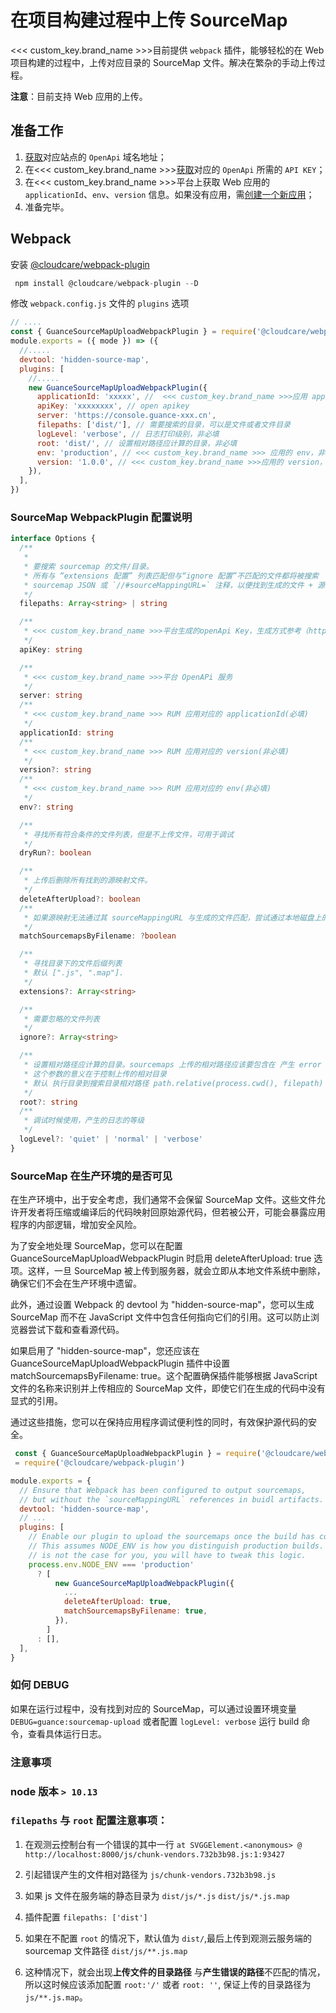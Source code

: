 # 在项目构建过程中上传 SourceMap

<<< custom_key.brand_name >>>目前提供 `webpack` 插件，能够轻松的在 Web 项目构建的过程中，上传对应目录的 SourceMap 文件。解决在繁杂的手动上传过程。

**注意**：目前支持 Web 应用的上传。

## 准备工作

1. [获取](../../open-api/index.md)对应站点的 `OpenApi` 域名地址；
2. 在<<< custom_key.brand_name >>>[获取](../../open-api/signature-certification.md)对应的 `OpenApi` 所需的 `API KEY`；
3. 在<<< custom_key.brand_name >>>平台上获取 Web 应用的 `applicationId`、`env`、`version` 信息。如果没有应用，需[创建一个新应用](../web/app-access.md)；
4. 准备完毕。

## Webpack

安装 [@cloudcare/webpack-plugin](https://www.npmjs.com/package/@cloudcare/webpack-plugin)

```js
 npm install @cloudcare/webpack-plugin --D
```

修改 `webpack.config.js` 文件的 `plugins` 选项

```js
// ....
const { GuanceSourceMapUploadWebpackPlugin } = require('@cloudcare/webpack-plugin')
module.exports = ({ mode }) => ({
  //.....
  devtool: 'hidden-source-map',
  plugins: [
    //.....
    new GuanceSourceMapUploadWebpackPlugin({
      applicationId: 'xxxxx', //  <<< custom_key.brand_name >>>应用 appid
      apiKey: 'xxxxxxxx', // open apikey
      server: 'https://console.guance-xxx.cn',
      filepaths: ['dist/'], // 需要搜索的目录，可以是文件或者文件目录
      logLevel: 'verbose', // 日志打印级别，非必填
      root: 'dist/', // 设置相对路径应计算的目录，非必填
      env: 'production', // <<< custom_key.brand_name >>> 应用的 env，非必填
      version: '1.0.0', // <<< custom_key.brand_name >>>应用的 version，非必填
    }),
  ],
})
```

### SourceMap WebpackPlugin 配置说明

```typescript
interface Options {
  /**
   *
   * 要搜索 sourcemap 的文件/目录。
   * 所有与 “extensions 配置” 列表匹配但与“ignore 配置”不匹配的文件都将被搜索
   * sourcemap JSON 或 `//#sourceMappingURL=` 注释，以便找到生成的文件 + 源映射对，然后源映射将被上传。
   */
  filepaths: Array<string> | string

  /**
   * <<< custom_key.brand_name >>>平台生成的openApi Key，生成方式参考（https://docs.guance.com/management/api-key/open-api/#_1）
   */
  apiKey: string

  /**
   * <<< custom_key.brand_name >>>平台 OpenAPi 服务
   */
  server: string
  /**
   * <<< custom_key.brand_name >>> RUM 应用对应的 applicationId(必填)
   */
  applicationId: string
  /**
   * <<< custom_key.brand_name >>> RUM 应用对应的 version(非必填)
   */
  version?: string
  /**
   * <<< custom_key.brand_name >>> RUM 应用对应的 env(非必填)
   */
  env?: string

  /**
   * 寻找所有符合条件的文件列表，但是不上传文件，可用于调试
   */
  dryRun?: boolean

  /**
   * 上传后删除所有找到的源映射文件。
   */
  deleteAfterUpload?: boolean
  /**
   * 如果源映射无法通过其 sourceMappingURL 与生成的文件匹配，尝试通过本地磁盘上的文件名进行匹配
   */
  matchSourcemapsByFilename: ?boolean

  /**
   * 寻找目录下的文件后缀列表
   * 默认 [".js", ".map"].
   */
  extensions?: Array<string>

  /**
   * 需要忽略的文件列表
   */
  ignore?: Array<string>

  /**
   * 设置相对路径应计算的目录。sourcemaps 上传的相对路径应该要包含在 产生 error 的路径内，因此
   * 这个参数的意义在于控制上传的相对目录
   * 默认 执行目录到搜索目录相对路径 path.relative(process.cwd(), filepath)
   */
  root?: string
  /**
   * 调试时候使用，产生的日志的等级
   */
  logLevel?: 'quiet' | 'normal' | 'verbose'
}
```

### SourceMap 在生产环境的是否可见

在生产环境中，出于安全考虑，我们通常不会保留 SourceMap 文件。这些文件允许开发者将压缩或编译后的代码映射回原始源代码，但若被公开，可能会暴露应用程序的内部逻辑，增加安全风险。

为了安全地处理 SourceMap，您可以在配置 GuanceSourceMapUploadWebpackPlugin 时启用 deleteAfterUpload: true 选项。这样，一旦 SourceMap 被上传到服务器，就会立即从本地文件系统中删除，确保它们不会在生产环境中遗留。

此外，通过设置 Webpack 的 devtool 为 "hidden-source-map"，您可以生成 SourceMap 而不在 JavaScript 文件中包含任何指向它们的引用。这可以防止浏览器尝试下载和查看源代码。

如果启用了 "hidden-source-map"，您还应该在 GuanceSourceMapUploadWebpackPlugin 插件中设置 matchSourcemapsByFilename: true。这个配置确保插件能够根据 JavaScript 文件的名称来识别并上传相应的 SourceMap 文件，即使它们在生成的代码中没有显式的引用。

通过这些措施，您可以在保持应用程序调试便利性的同时，有效保护源代码的安全。

```js
 const { GuanceSourceMapUploadWebpackPlugin } = require('@cloudcare/webpack-plugin')
 = require('@cloudcare/webpack-plugin')

module.exports = {
  // Ensure that Webpack has been configured to output sourcemaps,
  // but without the `sourceMappingURL` references in buidl artifacts.
  devtool: 'hidden-source-map',
  // ...
  plugins: [
    // Enable our plugin to upload the sourcemaps once the build has completed.
    // This assumes NODE_ENV is how you distinguish production builds. If that
    // is not the case for you, you will have to tweak this logic.
    process.env.NODE_ENV === 'production'
      ? [
          new GuanceSourceMapUploadWebpackPlugin({
            ...
            deleteAfterUpload: true,
            matchSourcemapsByFilename: true,
          }),
        ]
      : [],
  ],
}
```

### 如何 DEBUG

如果在运行过程中，没有找到对应的 SourceMap，可以通过设置环境变量 `DEBUG=guance:sourcemap-upload` 或者配置 `logLevel: verbose` 运行 build 命令，查看具体运行日志。

### 注意事项

### node 版本 `> 10.13`

### `filepaths` 与 `root` 配置注意事项：

1. 在观测云控制台有一个错误的其中一行 `at SVGGElement.<anonymous> @ http://localhost:8000/js/chunk-vendors.732b3b98.js:1:93427`

2. 引起错误产生的文件相对路径为 `js/chunk-vendors.732b3b98.js`

3. 如果 js 文件在服务端的静态目录为 `dist/js/*.js` `dist/js/*.js.map`

4. 插件配置 `filepaths: ['dist']`

5. 如果在不配置 `root` 的情况下，默认值为 `dist/`,最后上传到观测云服务端的 sourcemap 文件路径 `dist/js/**.js.map`

6. 这种情况下，就会出现**上传文件的目录路径** 与**产生错误的路径**不匹配的情况，所以这时候应该添加配置 `root:'/'` 或者 `root: ''`, 保证上传的目录路径为 `js/**.js.map`。
